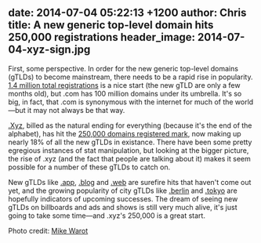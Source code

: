 date: 2014-07-04 05:22:13 +1200
author: Chris
title: A new generic top-level domain hits 250,000 registrations
header_image: 2014-07-04-xyz-sign.jpg
----

<!-- excerpt -->

First, some perspective. In order for the new generic top-level domains (gTLDs) to become mainstream, there needs to be a rapid rise in popularity. [1.4 million total registrations](http://ntldstats.com/) is a nice start (the new gTLD are only a few months old), but .com has 100 million domains under its umbrella. It's so big, in fact, that .com is synonymous with the internet for much of the world—but it may not always be that way. 

[.Xyz](https://iwantmyname.com/domains/dot-xyz), billed as the natural ending for everything (because it's the end of the alphabet), has hit the [250,000 domains registered mark](http://ntldstats.com/tld/xyz), now making up nearly 18% of all the new gTLDs in existance. There have been some pretty egregious instances of stat manipulation, but looking at the bigger picture, the rise of .xyz (and the fact that people are talking about it) makes it seem possible for a number of these gTLDs to catch on. 

<!-- /excerpt -->

New gTLDs like [.app](https://iwantmyname.com/domains/dot-app), [.blog](https://iwantmyname.com/domains/dot-blog) and [.web](https://iwantmyname.com/domains/dot-web) are surefire hits that haven't come out yet, and the growing popularity of city gTLDs like [.berlin](https://iwantmyname.com/domains/dot-berlin) and [.tokyo](https://iwantmyname.com/domains/dot-tokyo) are hopefully indicators of upcoming successes. The dream of seeing new gTLDs on billboards and ads and shows is still very much alive, it's just going to take some time—and .xyz's 250,000 is a great start.

Photo credit: [Mike Warot](https://www.flickr.com/photos/--mike--/5829213072/in/photolist-9T7eXE-63sBLd-63sBSY-63onGn-63sBxE-63onwv-63sBum-63sBzY-63sBv9-63sBwC-63sBQf-63sBGJ-63onvt-63onDD-63onui-63sBTL-63sBMo-63sBJo-2smSye-63onsi-63onrM-63sBUq-63sBNq-63sBHJ-7yHQCH-9JD4h7-ecCBdL-akfr2Q-akcEgX-6XWtzw-g6g9ER-dVfkwg-GGTU6-6XSpvT-6XRZfM-6XSeqv-6XSiSn-6XSeRR-6XVYGo-6XVZHw-6XWiLw-6zgifq-5Mt8rE-K6xsa-MwnMa-73vKwK-P3x8H-dVfk6x-Mwaw7-hoypL)